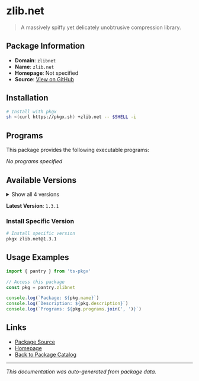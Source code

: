 # zlib.net

> A massively spiffy yet delicately unobtrusive compression library.

## Package Information

- **Domain**: `zlibnet`
- **Name**: `zlib.net`
- **Homepage**: Not specified
- **Source**: [View on GitHub](https://github.com/pkgxdev/pantry/tree/main/projects/zlib.net/package.yml)

## Installation

```bash
# Install with pkgx
sh <(curl https://pkgx.sh) +zlib.net -- $SHELL -i
```

## Programs

This package provides the following executable programs:

*No programs specified*

## Available Versions

<details>
<summary>Show all 4 versions</summary>

- `1.3.1`, `1.3.0`, `1.2.13`, `1.2.12`

</details>

**Latest Version**: `1.3.1`

### Install Specific Version

```bash
# Install specific version
pkgx zlib.net@1.3.1
```

## Usage Examples

```typescript
import { pantry } from 'ts-pkgx'

// Access this package
const pkg = pantry.zlibnet

console.log(`Package: ${pkg.name}`)
console.log(`Description: ${pkg.description}`)
console.log(`Programs: ${pkg.programs.join(', ')}`)
```

## Links

- [Package Source](https://github.com/pkgxdev/pantry/tree/main/projects/zlib.net/package.yml)
- [Homepage](#)
- [Back to Package Catalog](../package-catalog.md)

---

*This documentation was auto-generated from package data.*

